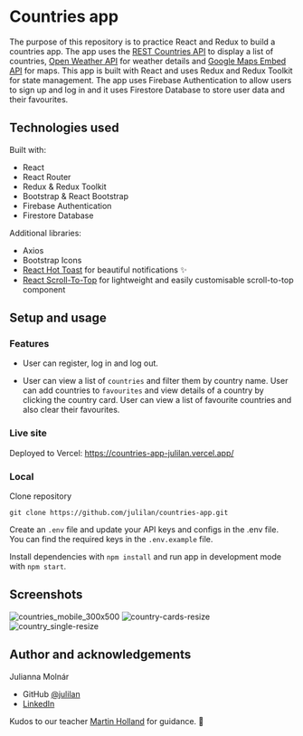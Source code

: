 # Countries app

The purpose of this repository is to practice React and Redux to build a countries app. The app uses the [REST Countries API](https://restcountries.com/) to display a list of countries, [Open Weather API](https://openweathermap.org/api) for weather details and [Google Maps Embed API](https://developers.google.com/maps/documentation/embed/get-started) for maps. This app is built with React and uses Redux and Redux Toolkit for state management. The app uses Firebase Authentication to allow users to sign up and log in and it uses Firestore Database to store user data and their favourites.
## Technologies used

Built with:

- React
- React Router
- Redux & Redux Toolkit
- Bootstrap & React Bootstrap
- Firebase Authentication
- Firestore Database

Additional libraries:

- Axios
- Bootstrap Icons
- [React Hot Toast](https://react-hot-toast.com/docs) for beautiful notifications ✨
- [React Scroll-To-Top](https://www.npmjs.com/package/react-scroll-to-top) for lightweight and easily customisable scroll-to-top component

## Setup and usage

### Features
- User can register, log in and log out.

- User can view a list of `countries` and filter them by country name. User can add countries to `favourites` and view details of a country by clicking the country card. User can view a list of favourite countries and also clear their favourites.
### Live site

Deployed to Vercel: https://countries-app-julilan.vercel.app/
### Local

Clone repository

```
git clone https://github.com/julilan/countries-app.git
```

Create an `.env` file and update your API keys and configs in the .env file. You can find the required keys in the `.env.example` file.

Install dependencies with `npm install` and run app in development mode with `npm start`.

## Screenshots

![countries_mobile_300x500](https://github.com/julilan/countries-app/assets/122397061/26cb5477-034d-4bdc-94e7-4356548164be)
![country-cards-resize](https://github.com/julilan/countries-app/assets/122397061/9140bb01-0196-4bd1-a5ce-e1f10d5b3bb7)
![country_single-resize](https://github.com/julilan/countries-app/assets/122397061/e2d3bfa0-ea6f-4f6f-8de8-a0093cdced7e)

## Author and acknowledgements

Julianna Molnár
- GitHub [@julilan](https://github.com/julilan)
- [LinkedIn](https://www.linkedin.com/in/julilan/)

Kudos to our teacher [Martin Holland](https://github.com/martin-holland) for guidance. 👏
